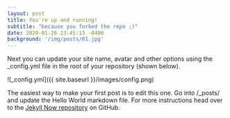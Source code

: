 ```yaml
---
layout: post
title: You're up and running!
subtitle: "because you forked the repo ;)"
date: 2020-01-26 23:45:13 -0400
background: '/img/posts/01.jpg'
---
```


Next you can update your site name, avatar and other options using the _config.yml file in the root of your repository (shown below).

![_config.yml]({{ site.baseurl }}/images/config.png)

The easiest way to make your first post is to edit this one. Go into /_posts/ and update the Hello World markdown file. For more instructions head over to the [Jekyll Now repository](https://github.com/barryclark/jekyll-now) on GitHub.